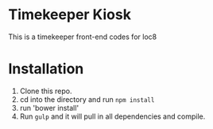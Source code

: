 # Timekeeper Kiosk

This is a timekeeper front-end codes for loc8

# Installation

1. Clone this repo.
2. cd into the directory and run `npm install`
3. run 'bower install'
4. Run `gulp` and it will pull in all dependencies and compile.

